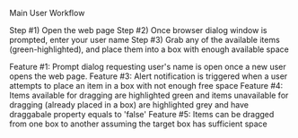 Main User Workflow

Step #1) Open the web page
Step #2) Once browser dialog window is prompted, enter your user name
Step #3) Grab any of the available items (green-highlighted), and place them into a box with enough available space

Feature #1: Prompt dialog requesting user's name is open once a new user opens the web page.
Feature #3: Alert notification is triggered when a user attempts to place an item in a box with not enough free space
Feature #4: Items available for dragging are highlighted green and items unavailable for dragging (already placed in a box) are highlighted grey and have draggabale property equals to 'false'
Feature #5: Items can be dragged from one box to another assuming the target box has sufficient space

